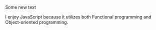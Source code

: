 Some new text

I enjoy JavaScript because it utilizes both Functional programming and Object-oriented programming.
